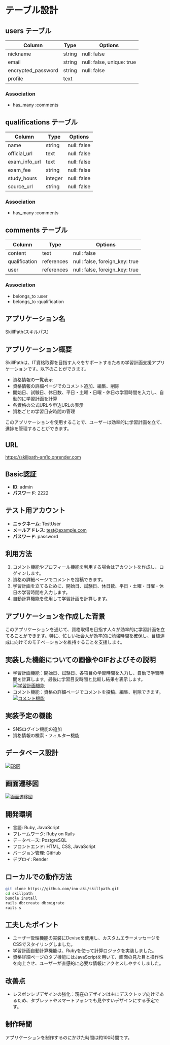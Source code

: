 # テーブル設計

## users テーブル

| Column             | Type   | Options     |
| ------------------ | ------ | ----------- |
| nickname           | string | null: false |
| email              | string | null: false, unique: true |
| encrypted_password | string | null: false |
| profile            | text   |

### Association

- has_many :comments

## qualifications テーブル

| Column        | Type      | Options     |
| ------------- | --------- | ----------- |
| name          | string    | null: false |
| official_url  | text      | null: false |
| exam_info_url | text      | null: false |
| exam_fee      | string    | null: false |
| study_hours   | integer   | null: false |
| source_url    | string    | null: false |

### Association

- has_many :comments

## comments テーブル

| Column        | Type       | Options     |
| ------------- | ---------- | ----------- |
| content       | text       | null: false |
| qualification | references | null: false, foreign_key: true |
| user          | references | null: false, foreign_key: true |

### Association

- belongs_to :user
- belongs_to :qualification

## アプリケーション名
SkillPath(スキルパス)

## アプリケーション概要
SkillPathは、IT資格取得を目指す人々をサポートするための学習計画支援アプリケーションです。以下のことができます。

- 資格情報の一覧表示
- 資格情報の詳細ページでのコメント追加、編集、削除
- 開始日、試験日、休日数、平日・土曜・日曜・休日の学習時間を入力し、自動的に学習計画を計算
- 各資格の公式URLや申込URLの表示
- 資格ごとの学習目安時間の管理

このアプリケーションを使用することで、ユーザーは効率的に学習計画を立て、進捗を管理することができます。

## URL
https://skillpath-am1o.onrender.com

## Basic認証

- **ID**: admin
- **パスワード**: 2222

## テスト用アカウント

- **ニックネーム**: TestUser
- **メールアドレス**: test@example.com
- **パスワード**: password

## 利用方法
1. コメント機能やプロフィール機能を利用する場合はアカウントを作成し、ログインします。
3. 資格の詳細ページでコメントを投稿できます。
4. 学習計画を立てるために、開始日、試験日、休日数、平日・土曜・日曜・休日の学習時間を入力します。
5. 自動計算機能を使用して学習計画を計算します。

## アプリケーションを作成した背景
このアプリケーションを通じて、資格取得を目指す人々が効率的に学習計画を立てることができます。特に、忙しい社会人が効率的に勉強時間を確保し、目標達成に向けてのモチベーションを維持することを支援します。

## 実装した機能についての画像やGIFおよびその説明
- 学習計画機能：開始日、試験日、各項目の学習時間を入力し、自動で学習時間を計算します。最後に学習目安時間と比較し結果を表示します。
[![学習計画機能](https://i.gyazo.com/7a467cfdd0974ed998ed604942383f38.gif)](https://gyazo.com/7a467cfdd0974ed998ed604942383f38)
- コメント機能：資格の詳細ページでコメントを投稿、編集、削除できます。
[![コメント機能](https://i.gyazo.com/1a8ba747f592de55588536b054a8b7a5.gif)](https://gyazo.com/1a8ba747f592de55588536b054a8b7a5)

## 実装予定の機能
- SNSログイン機能の追加
- 資格情報の検索・フィルター機能

## データベース設計
[![ER図](https://i.gyazo.com/0503f1f2b386ffc1a1b0d85c0562eb8d.png)](https://gyazo.com/0503f1f2b386ffc1a1b0d85c0562eb8d)

## 画面遷移図
[![画面遷移図](https://i.gyazo.com/0e4cb69e8b12f036839aea2d48e55d61.png)](https://gyazo.com/0e4cb69e8b12f036839aea2d48e55d61)

## 開発環境
- 言語: Ruby, JavaScript
- フレームワーク: Ruby on Rails
- データベース: PostgreSQL
- フロントエンド: HTML, CSS, JavaScript
- バージョン管理: GitHub
- デプロイ: Render

## ローカルでの動作方法
```sh
git clone https://github.com/ino-aki/skillpath.git
cd skillpath
bundle install
rails db:create db:migrate
rails s
```

## 工夫したポイント
- ユーザー管理機能の実装にDeviseを使用し、カスタムエラーメッセージをCSSでスタイリングしました。
- 学習計画自動計算機能は、Rubyを使って計算ロジックを実装しました。
- 資格詳細ページのタブ機能にはJavaScriptを用いて、画面の見た目と操作性を向上させ、ユーザーが直感的に必要な情報にアクセスしやすくしました。
## 改善点
- レスポンシブデザインの強化：現在のデザインは主にデスクトップ向けであるため、タブレットやスマートフォンでも見やすいデザインにする予定です。

## 制作時間
アプリケーションを制作するのにかけた時間は約100時間です。
